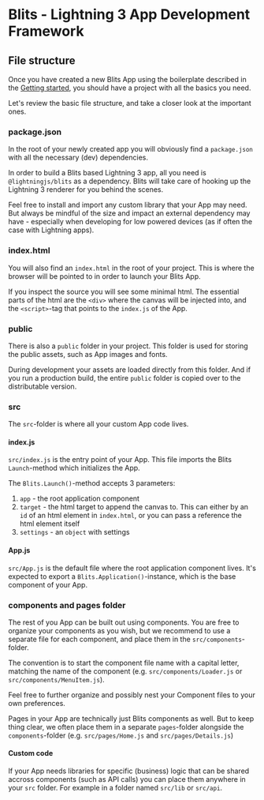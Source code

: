 # Blits - Lightning 3 App Development Framework

## File structure

Once you have created a new Blits App using the boilerplate described in the [Getting started](getting_started.md), you should have a project with all the basics you need.

Let's review the basic file structure, and take a closer look at the important ones.

### package.json

In the root of your newly created app you will obviously find a `package.json` with all the necessary (dev) dependencies.

In order to build a Blits based Lightning 3 app, all you need is `@lightningjs/blits` as a dependency. Blits will take care of hooking up the Lightning 3 renderer for you behind the scenes.

Feel free to install and import any custom library that your App may need. But always be mindful of the size and impact an external dependency may have - especially when developing for low powered devices (as if often the case with Lightning apps).

### index.html

You will also find an `index.html` in the root of your project. This is where the browser will be pointed to in order to launch your Blits App.

If you inspect the source you will see some minimal html. The essential parts of the html are the `<div>` where the canvas will be injected into, and the `<script>`-tag that points to the `index.js` of the App.

### public

There is also a `public` folder in your project. This folder is used for storing the public assets, such as App images and fonts.

During development your assets are loaded directly from this folder. And if you run a production build, the entire `public` folder is copied over to the distributable version.

### src

The `src`-folder is where all your custom App code lives.

#### index.js

`src/index.js` is the entry point of your App. This file imports the Blits `Launch`-method which initializes the App.

The `Blits.Launch()`-method accepts 3 parameters:

1) `app` - the root application component
2) `target` - the html target to append the canvas to. This can either by an `id` of an html element in `index.html`, or you can pass a reference the html element itself
3) `settings` - an `object` with settings

#### App.js

`src/App.js` is the default file where the root application component lives. It's expected to export a `Blits.Application()`-instance, which is the base component of your App.

### components and pages folder

The rest of you App can be built out using components. You are free to organize your components as you wish, but we recommend
to use a separate file for each component, and place them in the `src/components`-folder.

The convention is to start the component file name with a capital letter, matching the name of the component (e.g. `src/components/Loader.js` or `src/components/MenuItem.js`).

Feel free to further organize and possibly nest your Component files to your own preferences.

Pages in your App are technically just Blits components as well. But to keep thing clear, we often place them in a separate `pages`-folder alongside the `components`-folder (e.g. `src/pages/Home.js` and `src/pages/Details.js`)

#### Custom code

If your App needs libraries for specific (business) logic that can be shared accross components (such as API calls) you can place them anywhere in your `src` folder. For example in a folder named `src/lib` or `src/api`.

